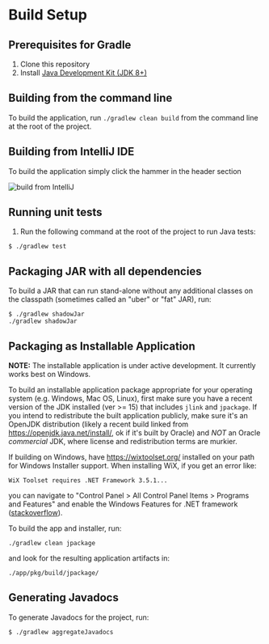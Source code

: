 # Build Setup

## Prerequisites for Gradle
1. Clone this repository
1. Install [Java Development Kit (JDK 8+)](http://www.oracle.com/technetwork/java/javase/downloads/index.html)

## Building from the command line
To build the application, run `./gradlew clean build` from the command line at the root of the project.

## Building from IntelliJ IDE
To build the application simply click the hammer in the header section

![build from IntelliJ](https://user-images.githubusercontent.com/35747326/101071800-7a0b3c80-3573-11eb-80f5-afded385b117.png)

## Running unit tests
1. Run the following command at the root of the project to run Java tests:
```
$ ./gradlew test
```

## Packaging JAR with all dependencies

To build a JAR that can run stand-alone without any additional classes on the classpath (sometimes called an "uber" or "fat" JAR), run:

```
$ ./gradlew shadowJar 
./gradlew shadowJar
```

## Packaging as Installable Application

**NOTE:** The installable application is under active development.  It currently
works best on Windows.

To build an installable application package appropriate for your operating system
(e.g. Windows, Mac OS, Linux), first make sure you have a recent version of the
JDK installed (ver >= 15) that includes `jlink` and `jpackage`.  If you intend
to redistribute the built application publicly, make sure it's an OpenJDK
distribution (likely a recent build linked from https://openjdk.java.net/install/,
ok if it's built by Oracle) and *NOT* an Oracle *commercial* JDK, where license
and redistribution terms are murkier.

If building on Windows, have https://wixtoolset.org/ installed on your path for
Windows Installer support.  When installing WiX, if you get an error like:

```
WiX Toolset requires .NET Framework 3.5.1...
```

you can navigate to "Control Panel > All Control Panel Items > Programs and Features"
and enable the Windows Features for .NET framework
([stackoverflow](https://stackoverflow.com/a/57820594/937715)).

To build the app and installer, run:

```
./gradlew clean jpackage
```

and look for the resulting application artifacts in:

```
./app/pkg/build/jpackage/
```

## Generating Javadocs

To generate Javadocs for the project, run:

```
$ ./gradlew aggregateJavadocs
```
